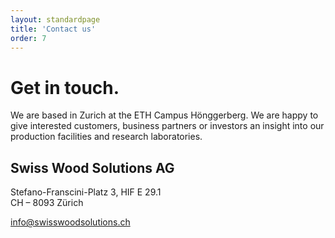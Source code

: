 ```yaml
---
layout: standardpage
title: 'Contact us'
order: 7
---
```


<div class="full-width">
        <div class="wrap">
            <h1>Get in touch.</h1>
            <p>We are based in Zurich at the ETH Campus Hönggerberg. We are happy to give interested customers, business partners or investors an insight into our production facilities and research laboratories.</p>
            <h2>Swiss Wood Solutions AG</h2>
            <p>Stefano-Franscini-Platz 3, HIF E 29.1<br/>
            CH – 8093 Zürich<br/>
            </p>
            <a href="mailto:info@swisswoodsolutions.ch">info@swisswoodsolutions.ch</a>
        </div>
</div>
